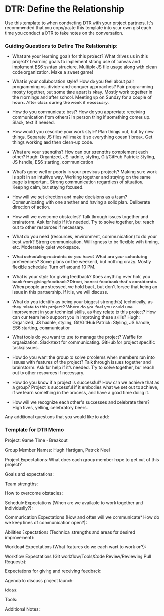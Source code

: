 # DTR: Define the Relationship

Use this template to when conducting DTR with your project partners. It's recommended that you copy/paste this template into your own gist each time you conduct a DTR to take notes on the conversation. 

### Guiding Questions to Define The Relationship:

* What are your learning goals for this project? What drives us in this project?
Learning goals to implement strong use of canvas and implement ES6 syntax structure. Multiple JS file usage along with clean code organization. Make a sweet game!

* What is your collaboration style? How do you feel about pair programming vs. divide-and-conquer approaches?
Pair programming mostly together, but some time apart is okay. Mostly work together in the mornings and after school. Meeting up on Sunday for a couple of hours. After class during the week if necessary. 

* How do you communicate best? How do you appreciate receiving communication from others?
In person thing if something comes up. Slack, text if needed.

* How would you describe your work style?
Plan things out, but try new things. Separate JS files will make it so everything doesn't break. Get things working and then clean-up code.

* What are your strengths? How can our strengths complement each other?
Hugh: Organized, JS hadnle, styling, Git/GitHub
Patrick: Styling, JS handle, ES6 starting, communication

* What’s gone well or poorly in your previous projects?
Making sure work is split in an intuitive way. Working together and staying on the same page is important. Strong communication regardless of situation. Keeping calm, but staying focused.

* How will we set direction and make decisions as a team?
Communicating with one another and having a solid plan. Deliberate direction of action.

* How will we overcome obstacles?
Talk through issues together and brainstorm. Ask for help if it's needed. Try to solve together, but reach out to other resources if necessary.

* What do you need (resources, environment, communication) to do your best work?
Strong communication. Willingness to be flexible with timing, etc. Moderately quiet workspace. 

* What scheduling restraints do you have? What are your scheduling preferences?
Some plans on the weekend, but nothing crazy. Mostly flexible schedule. Turn off around 10 PM. 

* What is your style for giving feedback? Does anything ever hold you back from giving feedback?
Direct, honest feedback that's considerate. When people are stressed, we hold back, but don't forsee that being an issue in this partnership. If it is, we will discuss.

* What do you identify as being your biggest strength(s) technically, as they relate to this project? Where do you feel you could use improvement in your technical skills, as they relate to this project? How can our team help support you in improving these skills?
Hugh: Organized, JS hadnle, styling, Git/GitHub
Patrick: Styling, JS handle, ES6 starting, communication

* What tools do you want to use to manage the project?
Waffle for organization. Slack/text for communicating. GitHub for project specific tasks/issues. 

* How do you want the group to solve problems when members run into issues with features of the project?
Talk through issues together and brainstorm. Ask for help if it's needed. Try to solve together, but reach out to other resources if necessary.


* How do you know if a project is successful? How can we achieve that as a group?
Project is successful if it embodies what we set out to achieve, if we learn something in the process, and have a good time doing it.

* How will we recognize each other's successes and celebrate them?
High fives, yelling, celebratory beers.

Any additional questions that you would like to add:






### Template for DTR Memo

Project: Game Time - Breakout

Group Member Names: Hugh Hartigan, Patrick Neel

Project Expectations: What does each group member hope to get out of this project? 

Goals and expectations:
	
Team strengths:

How to overcome obstacles:

Schedule Expectations (When are we available to work together and individually?):

Communication Expectations (How and often will we communicate? How do we keep lines of communication open?):

Abilities Expectations (Technical strengths and areas for desired improvement):

Workload Expectations (What features do we each want to work on?):

Workflow Expectations (Git workflow/Tools/Code Review/Reviewing Pull Requests): 

Expectations for giving and receiving feedback:

Agenda to discuss project launch:

Ideas:
 
Tools: 

Additional Notes:



